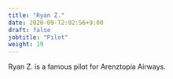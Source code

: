 ```yaml
---
title: "Ryan Z."
date: 2020-09-T2:02:56+9:00
draft: false
jobtitle: "Pilot"
weight: 19
---
```


Ryan Z. is a famous pilot for Arenztopia Airways.
